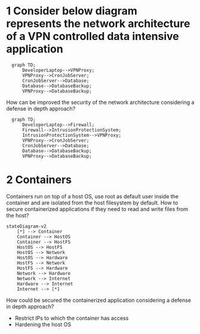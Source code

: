 # 1 Consider below diagram represents the network architecture of a VPN controlled data intensive application
```mermaid
  graph TD;
      DeveloperLaptop-->VPNProxy;
      VPNProxy-->CronJobServer;
      CronJobServer-->Database;
      Database-->DatabaseBackup;
      VPNProxy-->DatabaseBackup;
```
How can be improved the security of the network architecture considering a defense in depth approach?
```mermaid
  graph TD;
      DeveloperLaptop-->Firewall;
      Firewall-->IntrusionProtectionSystem;
      IntrusionProtectionSystem-->VPNProxy;
      VPNProxy-->CronJobServer;
      CronJobServer-->Database;
      Database-->DatabaseBackup;
      VPNProxy-->DatabaseBackup;
```


# 2 Containers
Containers run on top of a host OS, use root as default user inside the container and are isolated from the host filesystem by default. How to secure containerized applications if they need to read and write files from the host?
```mermaid
stateDiagram-v2
    [*] --> Container
    Container --> HostOS
    Container --> HostFS
    HostOS --> HostFS
    HostOS --> Network
    HostOS --> Hardware
    HostFS --> Network
    HostFS --> Hardware
    Network --> Hardware
    Network --> Internet
    Hardware --> Internet
    Internet --> [*]
```
How could be secured the containerized application considering a defense in depth approach?

* Restrict IPs to which the container has access
* Hardening the host OS